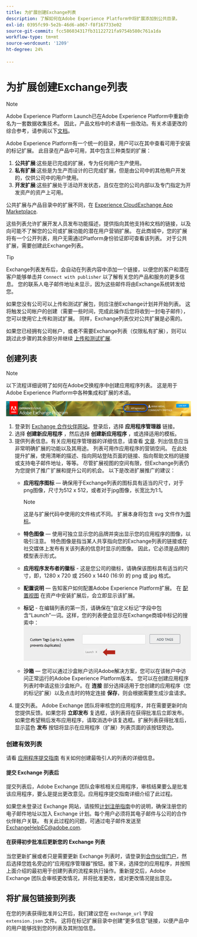 ```yaml
---
title: 为扩展创建Exchange列表
description: 了解如何在Adobe Experience Platform中将扩展添加到公共目录。
exl-id: 0395fc99-5e2b-46d6-a067-f8f167733e02
source-git-commit: fcc586034317fb31122721fa9754b580c761a1da
workflow-type: tm+mt
source-wordcount: '1209'
ht-degree: 24%

---
```


# 为扩展创建Exchange列表

>[!NOTE]
>
>Adobe Experience Platform Launch已在Adobe Experience Platform中重新命名为一套数据收集技术。 因此，产品文档中的术语有一些改动。有关术语更改的综合参考，请参阅以下[文档](../../term-updates.md)。

Adobe Experience Platform有一个统一的目录，用户可以在其中查看可用于安装的标记扩展。 此目录在产品中可用，其中包含三种类型的扩展：

1. **公共扩展**:这些是已完成的扩展，专为任何用户生产使用。
1. **私有扩展**:这些是为生产而设计的已完成扩展，但是由公司中的其他用户开发的，仅供公司中的用户使用。
1. **开发扩展**:这些扩展处于活动开发状态，且仅在您的公司内部以及专门指定为开发资产的资产上可用。

公共扩展与产品目录中的扩展不同，在 [Experience CloudExchange App Marketplace](https://exchange.adobe.com/apps/browse/ec).

这些列表允许扩展开发人员发布功能描述，提供指向其他支持和文档的链接，以及向可能不了解您的公司或扩展功能的潜在用户营销扩展。 在此商城中，您的扩展将有一个公开列表，用户无需通过Platform身份验证即可查看该列表。 对于公共扩展，需要创建此Exchange列表。

>[!TIP]
>
>Exchange列表发布后，会自动在列表内容中添加一个链接，以便您的客户和潜在客户能够单击并 `Connect with publisher` 以了解有关您的产品和服务的更多信息。 您的联系人电子邮件地址未显示，因为这些邮件将由Exchange系统转发给您。

如果您没有公司可以上传和测试扩展包，则应注册Exchange计划并开始列表。 这将触发公司帐户的创建（需要一些时间，完成此操作后您将收到一封电子邮件），您可以使用它上传和测试扩展。 同样，Exchange列表仅对公共扩展是必需的。

如果您已经拥有公司帐户，或者不需要Exchange列表（仅限私有扩展），则可以跳过此步骤的其余部分并继续 [上传和测试扩展](./upload-and-test.md).

## 创建列表

>[!NOTE]
>
>以下流程详细说明了如何在Adobe交换程序中创建应用程序列表。 这是用于Adobe Experience Platform中各种集成和扩展的术语。

![Experience Cloud应用程序管理器链接位置](../images/getting-started/app-mgr-link.png)

1. 登录到 [Exchange 合作伙伴网站](https://partners.adobe.com/exchangeprogram/experiencecloud)。登录后，选择 **应用程序管理器** 链接。
1. 选择 **创建新应用程序** ，然后选择 **创建新应用程序** ，或选择适用的模板。
1. 提供列表信息。有关应用程序管理器的详细信息，请查看 [文章](https://adobeexchangeec.zendesk.com/hc/en-us/articles/360024197931). 列出信息应当非常明确扩展的功能以及其用途。 列表可用作应用程序的营销空间。 在此处提升扩展，使用清晰的描述、指向网站登陆页面的链接、指向帮助文档的链接或支持电子邮件地址，等等。 尽管扩展视图的空间有限，但Exchange列表仍为您提供了推广扩展和提升公司的机会。 以下是改进扩展推广的建议：
   - **应用程序图标**  — 确保用于Exchange列表的图标具有适当的尺寸，对于png图像，尺寸为512 x 512，或者对于jpg图像，长宽比为1:1。

      >[!NOTE]
      >
      >这是与扩展代码中使用的文件格式不同。 扩展本身将包含 svg 文件作为[图标](../manifest.md)。

   - **特色图像**  — 使用可独立显示您的品牌并突出显示您的应用程序的图像，以吸引注意。 特色图像是指当某人共享指向您的Exchange列表的链接或在社交媒体上发布有关该列表的信息时显示的图像。 因此，它必须是品牌的模型表示形式。
   - **应用程序发布者的徽标** - 这是您公司的徽标，请确保该图标具有适当的尺寸，即，1280 x 720 或 2560 x 1440 (16:9) 的 png 或 jpg 格式。
   - **配置说明**  — 告知客户如何配置Adobe Experience Platform扩展。 在 [配置视图](../configuration.md) 在资产中安装扩展后，会立即显示该扩展。
   - **标记** - 在编辑列表的第一页，请确保在“自定义标记”字段中包含“Launch”一词。这样，您的列表便会显示在Exchange商城中标记的搜索中：
      ![](../images/getting-started/custom-tags.jpg)
   - **沙箱**  — 您可以通过沙盒帐户访问Adobe解决方案，您可以在该帐户中访问正常运行的Adobe Experience Platform版本。 您可以在创建应用程序列表时申请这些沙盒帐户。在 **连接** 部分选择适用于您创建的应用程序（您的标记扩展）以及点击时的特定连接 **保存**，则会根据需要生成沙盒请求。
1. 提交列表。 Adobe Exchange 团队将审核您的应用程序，并在需要更新时向您提供反馈。如果您将 **立即发布** 复选框，该列表将在获得批准后立即发布。 如果您希望稍后发布应用程序，请取消选中该复选框。扩展列表获得批准后，显示蓝色 **发布** 按钮将显示在应用程序（扩展）列表页面的该按钮旁边。

### 创建有效列表

请看 [应用程序提交指南](https://partners.adobe.com/exchangeprogram/experiencecloud/build/ec-exchange.html) 有关如何创建最吸引人的列表的详细信息。

#### 提交 Exchange 列表后

提交列表后，Adobe Exchange 团队会审核相关应用程序，审核结果要么是批准该应用程序，要么是提出更改意见。应用程序提交指南详细介绍了此过程。

如果您未登录过 Exchange 网站，请按照[计划注册指南](https://partners.adobe.com/content/mcp/us/en/home/reg-guide.html)中的说明，确保注册您的电子邮件地址以加入 Exchange 计划。每个用户必须将其电子邮件与公司的合作伙伴帐户关联。 有关此过程的问题，可通过电子邮件发送至 <ExchangeHelpEC@adobe.com>.

#### 在获得初步批准后更新您的 Exchange 列表

当您更新扩展或者只是需要更新 Exchange 列表时，请登录到[合作伙伴门户](https://partners.adobe.com/exchangeprogram/experiencecloud)，然后选择您姓名旁边的“应用程序管理器”按钮。接下来，选择您的应用程序，并按照上面介绍的最初用于创建列表的流程来执行操作。重新提交后，Adobe Exchange 团队会审核更改情况，并将批准更改，或对更改情况提出意见。

## 将扩展包链接到列表

在您的列表获得批准并公开后，我们建议您在 `exchange_url` 字段 `extension.json` 文件。  这将在标记扩展目录中创建“更多信息”链接，以便产品中的用户能够找到您的列表及其附加信息。
